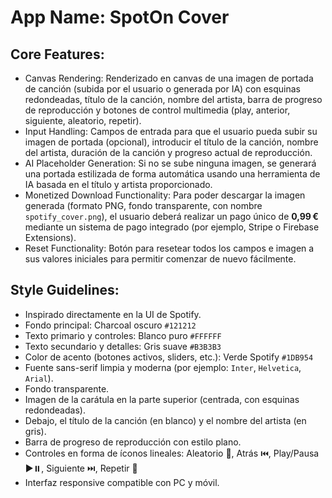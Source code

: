 # **App Name**: SpotOn Cover

## Core Features:

- Canvas Rendering: Renderizado en canvas de una imagen de portada de canción (subida por el usuario o generada por IA) con esquinas redondeadas, título de la canción, nombre del artista, barra de progreso de reproducción y botones de control multimedia (play, anterior, siguiente, aleatorio, repetir).
- Input Handling: Campos de entrada para que el usuario pueda subir su imagen de portada (opcional), introducir el título de la canción, nombre del artista, duración de la canción y progreso actual de reproducción.
- AI Placeholder Generation: Si no se sube ninguna imagen, se generará una portada estilizada de forma automática usando una herramienta de IA basada en el título y artista proporcionado.
- Monetized Download Functionality: Para poder descargar la imagen generada (formato PNG, fondo transparente, con nombre `spotify_cover.png`), el usuario deberá realizar un pago único de **0,99 €** mediante un sistema de pago integrado (por ejemplo, Stripe o Firebase Extensions).
- Reset Functionality: Botón para resetear todos los campos e imagen a sus valores iniciales para permitir comenzar de nuevo fácilmente.

## Style Guidelines:

- Inspirado directamente en la UI de Spotify.
- Fondo principal: Charcoal oscuro `#121212`
- Texto primario y controles: Blanco puro `#FFFFFF`
- Texto secundario y detalles: Gris suave `#B3B3B3`
- Color de acento (botones activos, sliders, etc.): Verde Spotify `#1DB954`
- Fuente sans-serif limpia y moderna (por ejemplo: `Inter`, `Helvetica`, `Arial`).
- Fondo transparente.
- Imagen de la carátula en la parte superior (centrada, con esquinas redondeadas).
- Debajo, el título de la canción (en blanco) y el nombre del artista (en gris).
- Barra de progreso de reproducción con estilo plano.
- Controles en forma de íconos lineales: Aleatorio 🔀, Atrás ⏮️, Play/Pausa ▶️⏸️, Siguiente ⏭️, Repetir 🔁
- Interfaz responsive compatible con PC y móvil.